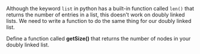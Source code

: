 <!--title={The Size of the Linked List}--> 

<!--badges={Algorithms:15,Python:15}-->

<!--concepts={Size of a Linked List}-->

Although the keyword `list` in python has a built-in function called `len()` that returns the number of entries in a list, this doesn't work on doubly linked lists. We need to write a function to do the same thing for our doubly linked list.

Define a function called **getSize()** that returns the number of nodes in your doubly linked list.

